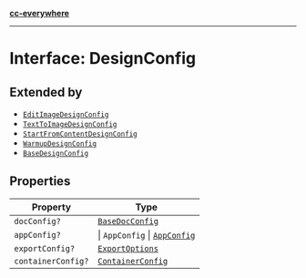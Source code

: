 [**cc-everywhere**](../../../../../index.md)

***

# Interface: DesignConfig

## Extended by

- [`EditImageDesignConfig`](../../module/design-config-types/interfaces/edit-image-design-config.md)
- [`TextToImageDesignConfig`](../../module/design-config-types/interfaces/text-to-image-design-config.md)
- [`StartFromContentDesignConfig`](../../module/design-config-types/interfaces/start-from-content-design-config.md)
- [`WarmupDesignConfig`](../../module/design-config-types/interfaces/warmup-design-config.md)
- [`BaseDesignConfig`](../../quick-action/design-config-types/interfaces/base-design-config.md)

## Properties

| Property | Type |
| ------ | ------ |
| <a id="docconfig"></a> `docConfig?` | [`BaseDocConfig`](../../design-config-types/interfaces/base-doc-config.md) |
| <a id="appconfig"></a> `appConfig?` | \| `AppConfig` \| [`AppConfig`](../../3p/app-config-types/interfaces/app-config.md) |
| <a id="exportconfig"></a> `exportConfig?` | [`ExportOptions`](../../export-config-types/type-aliases/export-options.md) |
| <a id="containerconfig"></a> `containerConfig?` | [`ContainerConfig`](../../container-config-types/type-aliases/container-config.md) |
